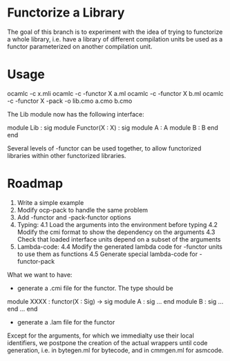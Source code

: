 Functorize a Library
====================

The goal of this branch is to experiment with the idea of trying to
functorize a whole library, i.e. have a library of different
compilation units be used as a functor parameterized on another
compilation unit.

Usage
=====

ocamlc -c x.mli
ocamlc -c -functor X a.ml
ocamlc -c -functor X b.ml
ocamlc -c -functor X -pack -o lib.cmo a.cmo b.cmo

The Lib module now has the following interface:

module Lib : sig
  module Functor(X : X) : sig
    module A : A
    module B : B
  end
end

Several levels of -functor can be used together, to allow functorized
libraries within other functorized libraries.

Roadmap
=======

1. Write a simple example
2. Modify ocp-pack to handle the same problem
3. Add -functor and -pack-functor options
4. Typing:
  4.1 Load the arguments into the environment before typing
  4.2 Modify the cmi format to show the dependency on the arguments
  4.3 Check that loaded interface units depend on a subset of the arguments
5. Lambda-code:
  4.4 Modify the generated lambda code for -functor units to use them
       as functions
  4.5 Generate special lambda-code for -functor-pack

What we want to have:
- generate a .cmi file for the functor. The type should be

module XXXX : functor(X : Sig) -> sig
  module A : sig ... end
  module B : sig ... end
  ...
end

- generate a .lam file for the functor

Except for the arguments, for which we immedialty use their local identifiers,
we postpone the creation of the actual wrappers until code generation, i.e.
in bytegen.ml for bytecode, and in cmmgen.ml for asmcode.


